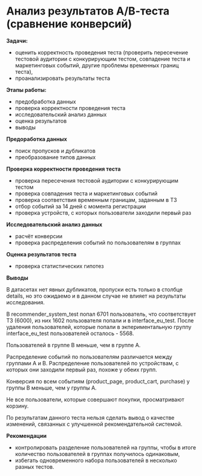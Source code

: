 # Анализ результатов А/В-теста (сравнение конверсий)

<b>Задачи:</b>
- оценить корректность проведения теста (проверить пересечение тестовой аудитории с конкурирующим тестом, совпадение теста и маркетинговых событий, другие проблемы временных границ теста),
- проанализировать результаты теста

<b>Этапы работы:</b>
- предобработка данных
- проверка корректности проведения теста
- исследовательский анализ данных
- оценка результатов
- выводы

<b>Предоработка данных</b>
- поиск пропусков и дубликатов
- преобразование типов данных

<b>Проверка корректности проведения теста</b>
- проверка пересечения тестовой аудитории с конкурирующим тестом
- проверка совпадения теста и маркетинговых событий
- проверка соответствия временным границам, заданным в ТЗ
- отбор событий за 14 дней с момента регистрации
- проверка устройств, с которых пользователи заходили первый раз

<b>Исследовательский анализ данных</b>
- расчёт конверсии
- проверка распределения событий по пользователям в группах

<b>Оценка результатов теста</b>
- проверка статистических гипотез

<b>Выводы</b>

В датасетах нет явных дубликатов, пропуски есть только в столбце details, но это ожидаемо и в данном случае не влияет на результаты исследования.

В recommender_system_test попал 6701 пользователь, что соответствует ТЗ (6000), из них 1602 пользователя попали и в interface_eu_test. После удаления пользователей, которые попали в экпериментальную группу interface_eu_test пользователей осталось - 5568.

Пользователей в группе В меньше, чем в группе А.

Распределение событий по пользователям различается между группами А и В. Распределение пользователей по устройствам, с которых они заходили первый раз, похоже у обеих групп.

Конверсия по всем событиям (product_page, product_cart, purchase) у группы В меньше, чем у группы А.

Не все пользователи, которые совершают покупки, просматривают корзину.

По результатам данного теста нельзя сделать вывод о качестве изменений, связанных с улучшенной рекомендательной системой.

<b>Рекомендации</b>
- контролировать разделение пользователей на группы, чтобы в итоге количество пользователей в группах получилось одинаковым,
- избегать одновременного набора пользователей в несколько разных тестов.
